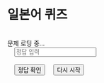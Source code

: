 <!DOCTYPE html>
<html lang="ko">
<head>
  <meta charset="UTF-8">
  <title>일본어 퀴즈</title>
  <style>
    body {
      background-color: #ccc;
      font-family: 'Arial', sans-serif;
      text-align: center;
      padding: 50px;
    }
    .card {
      background: #fff;
      border-radius: 20px;
      padding: 30px;
      box-shadow: 0 5px 15px rgba(0,0,0,0.2);
      max-width: 500px;
      margin: 0 auto;
    }
    h1 {
      font-size: 2rem;
      color: #333;
    }
    #question {
      font-size: 1.8rem;
      margin: 20px 0;
    }
    input {
      font-size: 1.5rem;
      padding: 10px;
      width: 80%;
    }
    .feedback {
      margin-top: 20px;
      font-size: 1.2rem;
    }
    .score {
      margin-top: 10px;
      font-size: 1rem;
      color: #333;
    }
    button {
      margin-top: 20px;
      padding: 10px 20px;
      font-size: 1rem;
      cursor: pointer;
      border-radius: 10px;
      border: none;
      background-color: #007BFF;
      color: white;
      margin-right: 10px; /* 다시 시작 버튼과 간격 조절 */
    }
    button:hover {
      background-color: #0056b3;
    }
  </style>
</head>
<body>
  <div class="card">
    <h1>일본어 퀴즈</h1>
    <div id="question">문제 로딩 중...</div>
    <input type="text" id="answer" placeholder="정답 입력" />
    <div class="feedback" id="result"></div>
    <div class="score" id="score"></div>
    <button onclick="checkAnswer()">정답 확인</button>
    <button onclick="resetQuiz()">다시 시작</button>
  </div>

  <script>
    const words = {
      "갑니다": "이키마스",
      "합니다": "시마스",
      "옵니다": "키마스",
      "봅니다": "미마스",
      "말합니다": "이이마스",
      "듣습니다": "키키마스",
      "씁니다": "카키마스",
      "읽습니다": "요미마스",
      "먹습니다": "타베마스",
      "마십니다": "노미마스",
      "만납니다": "아이마스",
      "이야기합니다": "하나시마스",
      "걷습니다": "아루키마스",
      "뜁니다": "하시리마스",
      "잡니다": "네마스",
      "일어납니다": "오키마스",
      "만듭니다": "츠쿠리마스",
      "기다립니다": "마치마스",
      "섭니다": "타치마스",
      "앉습니다": "스와리마스",
      "삽니다": "카이마스",
      "팝니다": "우리마스",
      "알려줍니다": "오시에마스",
      "탑니다": "노리마스",
      "내립니다": "오리마스",
      "일합니다": "하타라키마스",
      "돌아갑니다": "카에리마스",
      "찍습니다": "토리마스",
      "시작합니다": "하지메마스",
      "끝납니다": "오와리마스",
      "빌려줍니다": "카시마스",
      "빌립니다": "카리마스",
      "배웁니다": "나라이마스",
      "웃습니다": "와라이마스",
      "웁니다": "나키마스",
      "화냅니다": "오코리마스",
      "버립니다": "스테마스",
      "사용합니다": "츠카이마스",
      "엽니다": "아케마스",
      "닫습니다": "시메마스",
      "자릅니다": "키리마스",
      "보여줍니다": "미세마스",
      "노래합니다": "우타이마스",
      "이깁니다": "카치마스",
      "집니다": "마케마스",
      "놉니다": "아소비마스",
      "듭니다": "모치마스",
      "쉽니다": "야스미마스",
      "부릅니다": "요비마스",
      "움직입니다": "우고키마스",
      "보냅니다": "오쿠리마스",
      "생각해냅니다": "오모이다시마스",
      "정합니다": "키메마스",
      "입습니다": "키마스",
      "벗습니다": "누기마스",
      "신습니다": "하키마스",
      "대답합니다": "코타에마스",
      "돕습니다": "테츠다이마스",
      "찾습니다": "사가시마스",
      "고칩니다": "나오시마스"
    };

    const keys = Object.keys(words);
    let index = 0;
    let score = 0;

    function loadQuestion() {
      document.getElementById('question').innerText = keys[index];
      document.getElementById('answer').value = "";
      document.getElementById('answer').disabled = false;
      document.getElementById('result').innerText = "";
      document.getElementById('score').innerText = `현재 점수: ${score} / ${keys.length}`;
    }

    function checkAnswer() {
      const userAnswer = document.getElementById('answer').value.trim();
      const correct = words[keys[index]];
      if (userAnswer === correct) {
        document.getElementById('result').innerText = "✅ 정답입니다!";
        document.getElementById('result').style.color = 'green';
        score++;
      } else {
        document.getElementById('result').innerText = `❌ 오답입니다. 정답: ${correct}`;
        document.getElementById('result').style.color = 'red';
      }
      document.getElementById('score').innerText = `현재 점수: ${score} / ${keys.length}`;
      document.getElementById('answer').disabled = true;
      setTimeout(() => nextQuestion(), 2000); // 2초 후에 다음 문제 로딩
    }

    function nextQuestion() {
      index++;
      if (index >= keys.length) {
        document.getElementById('question').innerText = "🎉 모든 문제 완료!";
        document.getElementById('result').innerText = `총 ${keys.length}문제 중 ${score}개 정답!`;
        document.getElementById('answer').style.display = 'none'; // 입력창 숨기기
        return;
      }
      loadQuestion();
    }

    function resetQuiz() {
      index = 0;
      score = 0;
      document.getElementById('answer').style.display = 'block'; // 입력창 보이기
      loadQuestion();
    }

    // 처음 로딩 시
    window.onload = loadQuestion;
  </script>
</body>
</html>
